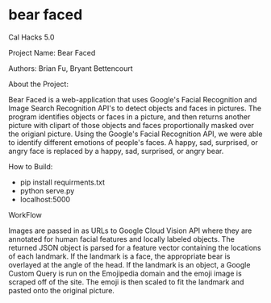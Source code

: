 # bear faced

Cal Hacks 5.0

Project Name: Bear Faced

Authors: Brian Fu, Bryant Bettencourt

About the Project:

Bear Faced is a web-application that uses Google's Facial Recognition and Image Search Recognition API's to detect objects and faces in pictures. The program identifies objects or faces in a picture, and then returns another picture with clipart of those objects and faces proportionally masked over the origianl picture. Using the Google's Facial Recognition API, we were able to identify different emotions of people's faces. A happy, sad, surprised, or angry face is replaced by a happy, sad, surprised, or angry bear. 

How to Build:

- pip install requirments.txt 
- python serve.py
- localhost:5000

WorkFlow

Images are passed in as URLs to Google Cloud Vision API where they are annotated for human facial features and locally labeled objects. The returned JSON object is parsed for a feature vector containing the locations of each landmark. If the landmark is a face, the appropriate bear is overlayed at the angle of the head. If the landmark is an object, a Google Custom Query is run on the Emojipedia domain and the emoji image is scraped off of the site. The emoji is then scaled to fit the landmark and pasted onto the original picture. 
